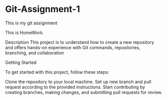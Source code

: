 # Git-Assignment-1
This is my git assignment

This is HomeWork.

Description
This project is to understand how to create a new repository and offers hands-on experience with Git commands, repositories, branching, and collaboration 

Getting Started

To get started with this project, follow these steps:

Clone the repository to your local machine. Set up new branch and pull request according to the provided instructions. Start contributing by creating branches, making changes, and submitting pull requests for review. 
